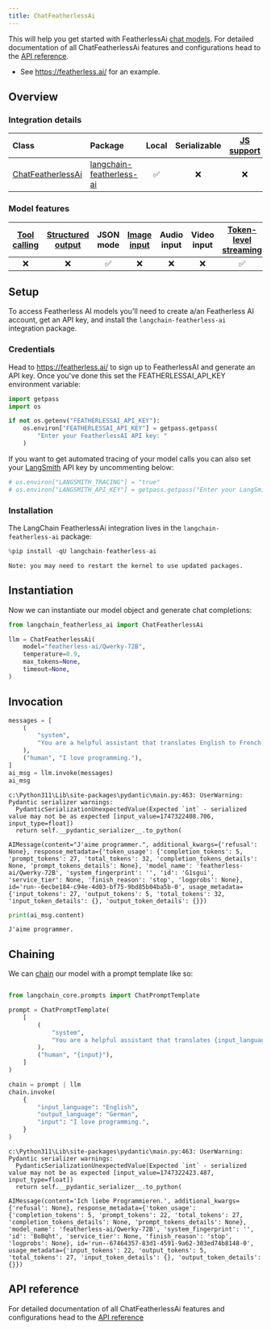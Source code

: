 ```yaml
---
title: ChatFeatherlessAi
---
```


This will help you get started with FeatherlessAi [chat models](/oss/concepts/chat_models). For detailed documentation of all ChatFeatherlessAi features and configurations head to the [API reference](https://python.langchain.com/api_reference/__package_name_short_snake__/chat_models/__module_name__.chat_models.ChatFeatherlessAi.html).

- See <https://featherless.ai/> for an example.

## Overview

### Integration details

| Class | Package | Local | Serializable | [JS support](https://js.langchain.com/docs/integrations/chat/__package_name_short_snake__) | Package downloads | Package latest |
| :--- | :--- | :---: | :---: |  :---: | :---: | :---: |
| [ChatFeatherlessAi](https://python.langchain.com/api_reference/__package_name_short_snake__/chat_models/__module_name__.chat_models.ChatFeatherlessAi.html) | [langchain-featherless-ai](https://python.langchain.com/api_reference/__package_name_short_snake__/) | ✅ | ❌ | ❌ | ![PyPI - Downloads](https://img.shields.io/pypi/dm/langchain-featherless-ai?style=flat-square&label=%20) | ![PyPI - Version](https://img.shields.io/pypi/v/langchain-featherless-ai?style=flat-square&label=%20) |

### Model features

| [Tool calling](/oss/how-to/tool_calling) | [Structured output](/oss/how-to/structured_output/) | JSON mode | [Image input](/oss/how-to/multimodal_inputs/) | Audio input | Video input | [Token-level streaming](/oss/how-to/chat_streaming/) | Native async | [Token usage](/oss/how-to/chat_token_usage_tracking/) | [Logprobs](/oss/how-to/logprobs/) |
| :---: | :---: | :---: | :---: |  :---: | :---: | :---: | :---: | :---: | :---: |
| ❌ | ❌ | ✅| ❌ | ❌ | ❌ | ✅ | ✅ | ✅ | ❌ |

## Setup

To access Featherless AI models you'll need to create a/an Featherless AI account, get an API key, and install the `langchain-featherless-ai` integration package.

### Credentials

Head to <https://featherless.ai/> to sign up to FeatherlessAI and generate an API key. Once you've done this set the FEATHERLESSAI_API_KEY environment variable:

```python
import getpass
import os

if not os.getenv("FEATHERLESSAI_API_KEY"):
    os.environ["FEATHERLESSAI_API_KEY"] = getpass.getpass(
        "Enter your FeatherlessAI API key: "
    )
```

If you want to get automated tracing of your model calls you can also set your [LangSmith](https://docs.smith.langchain.com/) API key by uncommenting below:

```python
# os.environ["LANGSMITH_TRACING"] = "true"
# os.environ["LANGSMITH_API_KEY"] = getpass.getpass("Enter your LangSmith API key: ")
```

### Installation

The LangChain FeatherlessAi integration lives in the `langchain-featherless-ai` package:

```python
%pip install -qU langchain-featherless-ai
```

```output
Note: you may need to restart the kernel to use updated packages.
```

## Instantiation

Now we can instantiate our model object and generate chat completions:

```python
from langchain_featherless_ai import ChatFeatherlessAi

llm = ChatFeatherlessAi(
    model="featherless-ai/Qwerky-72B",
    temperature=0.9,
    max_tokens=None,
    timeout=None,
)
```

## Invocation

```python
messages = [
    (
        "system",
        "You are a helpful assistant that translates English to French. Translate the user sentence.",
    ),
    ("human", "I love programming."),
]
ai_msg = llm.invoke(messages)
ai_msg
```

```output
c:\Python311\Lib\site-packages\pydantic\main.py:463: UserWarning: Pydantic serializer warnings:
  PydanticSerializationUnexpectedValue(Expected `int` - serialized value may not be as expected [input_value=1747322408.706, input_type=float])
  return self.__pydantic_serializer__.to_python(
```

```output
AIMessage(content="J'aime programmer.", additional_kwargs={'refusal': None}, response_metadata={'token_usage': {'completion_tokens': 5, 'prompt_tokens': 27, 'total_tokens': 32, 'completion_tokens_details': None, 'prompt_tokens_details': None}, 'model_name': 'featherless-ai/Qwerky-72B', 'system_fingerprint': '', 'id': 'G1sgui', 'service_tier': None, 'finish_reason': 'stop', 'logprobs': None}, id='run--6ecbe184-c94e-4d03-bf75-9bd85b04ba5b-0', usage_metadata={'input_tokens': 27, 'output_tokens': 5, 'total_tokens': 32, 'input_token_details': {}, 'output_token_details': {}})
```

```python
print(ai_msg.content)
```

```output
J'aime programmer.
```

## Chaining

We can [chain](/oss/how-to/sequence/) our model with a prompt template like so:

```python
```

```python
from langchain_core.prompts import ChatPromptTemplate

prompt = ChatPromptTemplate(
    [
        (
            "system",
            "You are a helpful assistant that translates {input_language} to {output_language}.",
        ),
        ("human", "{input}"),
    ]
)

chain = prompt | llm
chain.invoke(
    {
        "input_language": "English",
        "output_language": "German",
        "input": "I love programming.",
    }
)
```

```output
c:\Python311\Lib\site-packages\pydantic\main.py:463: UserWarning: Pydantic serializer warnings:
  PydanticSerializationUnexpectedValue(Expected `int` - serialized value may not be as expected [input_value=1747322423.487, input_type=float])
  return self.__pydantic_serializer__.to_python(
```

```output
AIMessage(content='Ich liebe Programmieren.', additional_kwargs={'refusal': None}, response_metadata={'token_usage': {'completion_tokens': 5, 'prompt_tokens': 22, 'total_tokens': 27, 'completion_tokens_details': None, 'prompt_tokens_details': None}, 'model_name': 'featherless-ai/Qwerky-72B', 'system_fingerprint': '', 'id': 'BoBqht', 'service_tier': None, 'finish_reason': 'stop', 'logprobs': None}, id='run--67464357-83d1-4591-9a62-303ed74b8148-0', usage_metadata={'input_tokens': 22, 'output_tokens': 5, 'total_tokens': 27, 'input_token_details': {}, 'output_token_details': {}})
```

## API reference

For detailed documentation of all ChatFeatherlessAi features and configurations head to the [API reference](https://python.langchain.com/api_reference/__package_name_short_snake__/chat_models/.chat_models.ChatFeatherlessAi.html)
